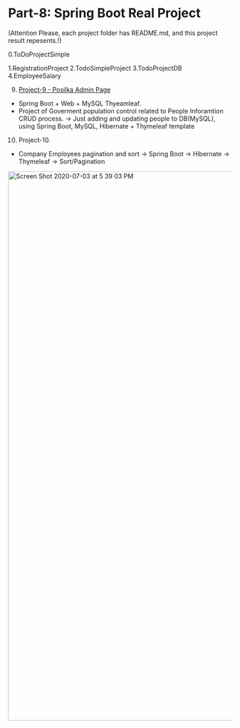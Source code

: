 #                                           Part-8: Spring Boot Real Project 
   
(Attention Please, each project folder has README.md, and this project result repesents.!)

0.ToDoProjectSimple

1.RegistrationProject
2.TodoSimpleProject
3.TodoProjectDB
4.EmployeeSalary


9. [Project-9 - Posilka Admin Page](https://github.com/Urunov/SpringBoot-Projects-FullStack/tree/master/Part-8%20Spring%20Boot%20Real%20Projects/9.PosilkaAdmin)

* Spring Boot + Web + MySQL Thyeamleaf.
* Project of Goverment population control related to People Inforamtion CRUD process. 
    -> Just adding and updating people to DB(MySQL), using Spring Boot, MySQL, Hibernate + Thymeleaf template
    
10. Project-10. 
   * Company Employees pagination and sort 
   -> Spring Boot
   -> Hibernate
   -> Thymeleaf
   -> Sort/Pagination 
   
   <img width="1231" alt="Screen Shot 2020-07-03 at 5 39 03 PM" src="https://user-images.githubusercontent.com/11626327/86450438-82591480-bd54-11ea-9bf2-3d74ea7585e4.png">


